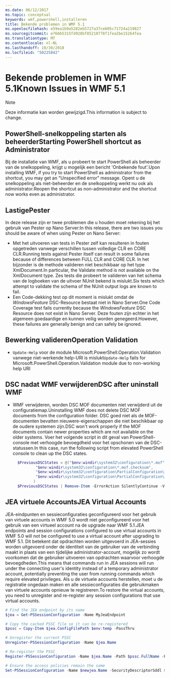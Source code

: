 ```yaml
---
ms.date: 06/12/2017
ms.topic: conceptual
keywords: wmf,powershell,installeren
title: Bekende problemen in WMF 5.1
ms.openlocfilehash: e59ea1b9a5282eb5727a37ce605c71724a219827
ms.sourcegitcommit: e76665315fd928bf85210778f1fea2be15264fea
ms.translationtype: MT
ms.contentlocale: nl-NL
ms.lasthandoff: 10/30/2018
ms.locfileid: "50225842"
---
```

# <a name="known-issues-in-wmf-51"></a><span data-ttu-id="0e6a0-103">Bekende problemen in WMF 5.1</span><span class="sxs-lookup"><span data-stu-id="0e6a0-103">Known Issues in WMF 5.1</span></span>

> [!Note]
> <span data-ttu-id="0e6a0-104">Deze informatie kan worden gewijzigd.</span><span class="sxs-lookup"><span data-stu-id="0e6a0-104">This information is subject to change.</span></span>

## <a name="starting-powershell-shortcut-as-administrator"></a><span data-ttu-id="0e6a0-105">PowerShell-snelkoppeling starten als beheerder</span><span class="sxs-lookup"><span data-stu-id="0e6a0-105">Starting PowerShell shortcut as Administrator</span></span>

<span data-ttu-id="0e6a0-106">Bij de installatie van WMF, als u probeert te start PowerShell als beheerder van de snelkoppeling, krijgt u mogelijk een bericht 'Onbekende fout'.</span><span class="sxs-lookup"><span data-stu-id="0e6a0-106">Upon installing WMF, if you try to start PowerShell as administrator from the shortcut, you may get an "Unspecified error" message.</span></span>
<span data-ttu-id="0e6a0-107">Opent u de snelkoppeling als niet-beheerder en de snelkoppeling werkt nu ook als administrator.</span><span class="sxs-lookup"><span data-stu-id="0e6a0-107">Reopen the shortcut as non-administrator and the shortcut now works even as administrator.</span></span>

## <a name="pester"></a><span data-ttu-id="0e6a0-108">Lastige</span><span class="sxs-lookup"><span data-stu-id="0e6a0-108">Pester</span></span>

<span data-ttu-id="0e6a0-109">In deze release zijn er twee problemen die u houden moet rekening bij het gebruik van Pester op Nano Server:</span><span class="sxs-lookup"><span data-stu-id="0e6a0-109">In this release, there are two issues you should be aware of when using Pester on Nano Server:</span></span>

- <span data-ttu-id="0e6a0-110">Met het uitvoeren van tests in Pester zelf kan resulteren in fouten opgetreden vanwege verschillen tussen volledige CLR en CORE CLR.</span><span class="sxs-lookup"><span data-stu-id="0e6a0-110">Running tests against Pester itself can result in some failures because of differences between FULL CLR and CORE CLR.</span></span> <span data-ttu-id="0e6a0-111">In het bijzonder is de methode valideren niet beschikbaar op het type XmlDocument.</span><span class="sxs-lookup"><span data-stu-id="0e6a0-111">In particular, the Validate method is not available on the XmlDocument type.</span></span> <span data-ttu-id="0e6a0-112">Zes tests die probeert te valideren van het schema van de logboeken van de uitvoer NUnit bekend is mislukt.</span><span class="sxs-lookup"><span data-stu-id="0e6a0-112">Six tests which attempt to validate the schema of the NUnit output logs are known to fail.</span></span>
- <span data-ttu-id="0e6a0-113">Een Code-dekking test op dit moment is mislukt omdat de *WindowsFeature* DSC-Resource bestaat niet in Nano Server.</span><span class="sxs-lookup"><span data-stu-id="0e6a0-113">One Code Coverage test fails currently because the *WindowsFeature* DSC Resource does not exist in Nano Server.</span></span> <span data-ttu-id="0e6a0-114">Deze fouten zijn echter in het algemeen goedaardige en kunnen veilig worden genegeerd.</span><span class="sxs-lookup"><span data-stu-id="0e6a0-114">However, these failures are generally benign and can safely be ignored.</span></span>

## <a name="operation-validation"></a><span data-ttu-id="0e6a0-115">Bewerking valideren</span><span class="sxs-lookup"><span data-stu-id="0e6a0-115">Operation Validation</span></span>

- <span data-ttu-id="0e6a0-116">`Update-Help` voor de module Microsoft.PowerShell.Operation.Validation vanwege niet-werkende help-URI is mislukt</span><span class="sxs-lookup"><span data-stu-id="0e6a0-116">`Update-Help` fails for Microsoft.PowerShell.Operation.Validation module due to non-working help URI</span></span>

## <a name="dsc-after-uninstall-wmf"></a><span data-ttu-id="0e6a0-117">DSC nadat WMF verwijderen</span><span class="sxs-lookup"><span data-stu-id="0e6a0-117">DSC after uninstall WMF</span></span>

- <span data-ttu-id="0e6a0-118">WMF verwijderen, worden DSC MOF documenten niet verwijderd uit de configuratiemap.</span><span class="sxs-lookup"><span data-stu-id="0e6a0-118">Uninstalling WMF does not delete DSC MOF documents from the configuration folder.</span></span> <span data-ttu-id="0e6a0-119">DSC goed niet als de MOF-documenten bevatten nieuwere-eigenschappen die niet beschikbaar op de oudere systemen zijn.</span><span class="sxs-lookup"><span data-stu-id="0e6a0-119">DSC won't work properly if the MOF documents contain newer properties which are not available on the older systems.</span></span> <span data-ttu-id="0e6a0-120">Voer het volgende script in dit geval van PowerShell-console met verhoogde bevoegdheid voor het opschonen van de DSC-statussen.</span><span class="sxs-lookup"><span data-stu-id="0e6a0-120">In this case, run the following script from elevated PowerShell console to clean up the DSC states.</span></span>

  ```powershell
    $PreviousDSCStates = @("$env:windir\system32\configuration\*.mof",
            "$env:windir\system32\configuration\*.mof.checksum",
            "$env:windir\system32\configuration\PartialConfiguration\*.mof",
            "$env:windir\system32\configuration\PartialConfiguration\*.mof.checksum"
           )
    $PreviousDSCStates | Remove-Item -ErrorAction SilentlyContinue -Verbose
  ```

## <a name="jea-virtual-accounts"></a><span data-ttu-id="0e6a0-121">JEA virtuele Accounts</span><span class="sxs-lookup"><span data-stu-id="0e6a0-121">JEA Virtual Accounts</span></span>

<span data-ttu-id="0e6a0-122">JEA-eindpunten en sessieconfiguraties geconfigureerd voor het gebruik van virtuele accounts in WMF 5.0 wordt niet geconfigureerd voor het gebruik van een virtueel account na de upgrade naar WMF 5.1.</span><span class="sxs-lookup"><span data-stu-id="0e6a0-122">JEA endpoints and session configurations configured to use virtual accounts in WMF 5.0 will not be configured to use a virtual account after upgrading to WMF 5.1.</span></span>
<span data-ttu-id="0e6a0-123">Dit betekent dat opdrachten worden uitgevoerd in JEA-sessies worden uitgevoerd onder de identiteit van de gebruiker van de verbinding maakt in plaats van een tijdelijke administrator-account, mogelijk zo wordt voorkomen dat de gebruiker uitvoeren van opdrachten waarvoor verhoogde bevoegdheden.</span><span class="sxs-lookup"><span data-stu-id="0e6a0-123">This means that commands run in JEA sessions will run under the connecting user's identity instead of a temporary administrator account, potentially preventing the user from running commands which require elevated privileges.</span></span>
<span data-ttu-id="0e6a0-124">Als u de virtuele accounts herstellen, moet u de registratie ongedaan maken en alle sessieconfiguraties die gebruikmaken van virtuele accounts opnieuw te registreren.</span><span class="sxs-lookup"><span data-stu-id="0e6a0-124">To restore the virtual accounts, you need to unregister and re-register any session configurations that use virtual accounts.</span></span>

```powershell
# Find the JEA endpoint by its name
$jea = Get-PSSessionConfiguration -Name MyJeaEndpoint

# Copy the cached PSSC file so it can be re-registered
$pssc = Copy-Item $jea.ConfigFilePath $env:temp -PassThru

# Unregister the current PSSC
Unregister-PSSessionConfiguration -Name $jea.Name

# Re-register the PSSC
Register-PSSessionConfiguration -Name $jea.Name -Path $pssc.FullName -Force

# Ensure the access policies remain the same
Set-PSSessionConfiguration -Name $newjea.Name -SecurityDescriptorSddl $jea.SecurityDescriptorSddl
```